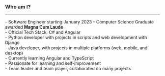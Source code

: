 ### Who am I?
<hr>
- Software Engineer starting January 2023
- Computer Science Graduate awarded <b>Magna Cum Laude</b><br>
- Official Tech Stack: C# and Angular <br>
- Python developer with projects in scripts and web development with Django <br>
- Java developer, with projects in multiple platforms (web, mobile, and desktop) <br>
- Currently learning Angular and TypeScript <br>
- Passionate for learning and self-improvement <br>
- Team leader and team player, collaborated on many projects <br>



<!--
**dandani-cs/dandani-cs** is a ✨ _special_ ✨ repository because its `README.md` (this file) appears on your GitHub profile.

Here are some ideas to get you started:

- 🔭 I’m currently working on ...
- 🌱 I’m currently learning ...
- 👯 I’m looking to collaborate on ...
- 🤔 I’m looking for help with ...
- 💬 Ask me about ...
- 📫 How to reach me: ...
- 😄 Pronouns: ...
- ⚡ Fun fact: ...
-->
